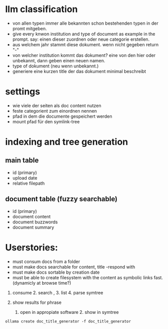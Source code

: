 # llm classification
- von allen typen immer alle bekannten schon bestehenden typen in der promt mitgeben.
- give every knwon institution and type of document as example in the prompt. say: einen dieser zuordnen oder neue categorie erstellen.
- aus welchem jahr stammt diese dokument. wenn nicht gegeben return "-"
- von welcher institution kommt das dokument? eine von den hier oder unbekannt, dann geben einen neuen namen.
- type of dokument (neu wenn unbekannt.)
- generiere eine kurzen title der das dokument minimal beschreibt

# settings
- wie viele der seiten als doc content nutzen
- feste categorient zum einordnen nennen
- pfad in dem die documente gespeichert werden
- mount pfad für den symlink-tree

# indexing and tree generation
## main table
- id (primary)
- upload date
- relative filepath

## document table (fuzzy searchable)
- id (primary)
- document content
- document buzzwords
- document summary


# Userstories:
- must consum docs from a folder
- must make docs searchable for content, title -respond with
- must make docs sortable by creation date
- must be able to create filesystem with the content as symbolic links fast. (dynamicly at browse time?)


1. consume  2. search <phrase> , <date>  3. list   4. parse symtree

2. show results for phrase
    1. open in appropiate software   2. show in symtree


```ollama create doc_title_generator -f doc_title_generator ```